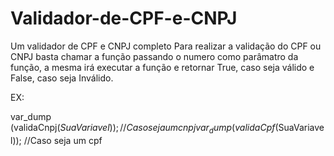 # Validador-de-CPF-e-CNPJ
Um validador de CPF e CNPJ completo
Para  realizar a validação do  CPF ou CNPJ basta  chamar a função passando o numero como parâmatro da função, a mesma irá executar a função e retornar True, caso seja válido e False, caso seja Inválido.

EX:


  var_dump (validaCnpj($SuaVariavel));   //Caso seja um cnpj 
  var_dump (validaCpf($SuaVariavel));   //Caso seja um cpf 


